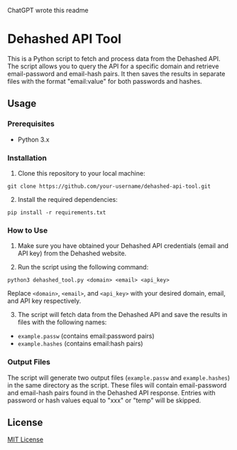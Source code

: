 ChatGPT wrote this readme

# Dehashed API Tool

This is a Python script to fetch and process data from the Dehashed API. The script allows you to query the API for a specific domain and retrieve email-password and email-hash pairs. It then saves the results in separate files with the format "email:value" for both passwords and hashes.

## Usage

### Prerequisites
- Python 3.x

### Installation
1. Clone this repository to your local machine:

```
git clone https://github.com/your-username/dehashed-api-tool.git
```

2. Install the required dependencies:

```
pip install -r requirements.txt
```


### How to Use
1. Make sure you have obtained your Dehashed API credentials (email and API key) from the Dehashed website.

2. Run the script using the following command:

```
python3 dehashed_tool.py <domain> <email> <api_key>
```


Replace `<domain>`, `<email>`, and `<api_key>` with your desired domain, email, and API key respectively.

3. The script will fetch data from the Dehashed API and save the results in files with the following names:
- `example.passw` (contains email:password pairs)
- `example.hashes` (contains email:hash pairs)

### Output Files
The script will generate two output files (`example.passw` and `example.hashes`) in the same directory as the script. These files will contain email-password and email-hash pairs found in the Dehashed API response. Entries with password or hash values equal to "xxx" or "temp" will be skipped.

## License
[MIT License](LICENSE)

